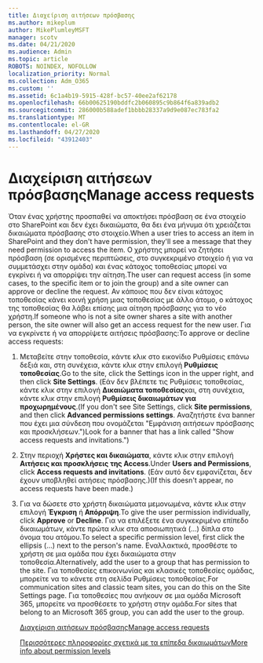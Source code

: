```yaml
---
title: Διαχείριση αιτήσεων πρόσβασης
ms.author: mikeplum
author: MikePlumleyMSFT
manager: scotv
ms.date: 04/21/2020
ms.audience: Admin
ms.topic: article
ROBOTS: NOINDEX, NOFOLLOW
localization_priority: Normal
ms.collection: Adm_O365
ms.custom: ''
ms.assetid: 6c1a4b19-5915-428f-bc57-40ee2af62178
ms.openlocfilehash: 66b00625190bddfc2b060895c9b864f6a839adb2
ms.sourcegitcommit: 286000b588adef1bbbb28337a9d9e087ec783fa2
ms.translationtype: MT
ms.contentlocale: el-GR
ms.lasthandoff: 04/27/2020
ms.locfileid: "43912403"
---
```

# <a name="manage-access-requests"></a><span data-ttu-id="f526f-102">Διαχείριση αιτήσεων πρόσβασης</span><span class="sxs-lookup"><span data-stu-id="f526f-102">Manage access requests</span></span>

<span data-ttu-id="f526f-103">Όταν ένας χρήστης προσπαθεί να αποκτήσει πρόσβαση σε ένα στοιχείο στο SharePoint και δεν έχει δικαιώματα, θα δει ένα μήνυμα ότι χρειάζεται δικαιώματα πρόσβασης στο στοιχείο.</span><span class="sxs-lookup"><span data-stu-id="f526f-103">When a user tries to access an item in SharePoint and they don't have permission, they'll see a message that they need permission to access the item.</span></span> <span data-ttu-id="f526f-104">Ο χρήστης μπορεί να ζητήσει πρόσβαση (σε ορισμένες περιπτώσεις, στο συγκεκριμένο στοιχείο ή για να συμμετάσχει στην ομάδα) και ένας κάτοχος τοποθεσίας μπορεί να εγκρίνει ή να απορρίψει την αίτηση.</span><span class="sxs-lookup"><span data-stu-id="f526f-104">The user can request access (in some cases, to the specific item or to join the group) and a site owner can approve or decline the request.</span></span> <span data-ttu-id="f526f-105">Αν κάποιος που δεν είναι κάτοχος τοποθεσίας κάνει κοινή χρήση μιας τοποθεσίας με άλλο άτομο, ο κάτοχος της τοποθεσίας θα λάβει επίσης μια αίτηση πρόσβασης για το νέο χρήστη.</span><span class="sxs-lookup"><span data-stu-id="f526f-105">If someone who is not a site owner shares a site with another person, the site owner will also get an access request for the new user.</span></span> <span data-ttu-id="f526f-106">Για να εγκρίνετε ή να απορρίψετε αιτήσεις πρόσβασης:</span><span class="sxs-lookup"><span data-stu-id="f526f-106">To approve or decline access requests:</span></span>
  
1. <span data-ttu-id="f526f-107">Μεταβείτε στην τοποθεσία, κάντε κλικ στο εικονίδιο Ρυθμίσεις επάνω δεξιά και, στη συνέχεια, κάντε κλικ στην επιλογή **Ρυθμίσεις τοποθεσίας**.</span><span class="sxs-lookup"><span data-stu-id="f526f-107">Go to the site, click the Settings icon in the upper right, and then click **Site Settings**.</span></span> <span data-ttu-id="f526f-108">(Εάν δεν βλέπετε τις Ρυθμίσεις τοποθεσίας, κάντε κλικ στην επιλογή **Δικαιώματα τοποθεσίας**και, στη συνέχεια, κάντε κλικ στην επιλογή **Ρυθμίσεις δικαιωμάτων για προχωρημένους**.</span><span class="sxs-lookup"><span data-stu-id="f526f-108">(If you don't see Site Settings, click **Site permissions**, and then click **Advanced permissions settings**.</span></span> <span data-ttu-id="f526f-109">Αναζητήστε ένα banner που έχει μια σύνδεση που ονομάζεται "Εμφάνιση αιτήσεων πρόσβασης και προσκλήσεων.")</span><span class="sxs-lookup"><span data-stu-id="f526f-109">Look for a banner that has a link called "Show access requests and invitations.")</span></span>
    
2. <span data-ttu-id="f526f-110">Στην περιοχή **Χρήστες και δικαιώματα**, κάντε κλικ στην επιλογή **Αιτήσεις και προσκλήσεις της Access**.</span><span class="sxs-lookup"><span data-stu-id="f526f-110">Under **Users and Permissions**, click **Access requests and invitations**.</span></span> <span data-ttu-id="f526f-111">(Εάν αυτό δεν εμφανίζεται, δεν έχουν υποβληθεί αιτήσεις πρόσβασης.)</span><span class="sxs-lookup"><span data-stu-id="f526f-111">(If this doesn't appear, no access requests have been made.)</span></span>
    
3. <span data-ttu-id="f526f-112">Για να δώσετε στο χρήστη δικαιώματα μεμονωμένα, κάντε κλικ στην επιλογή **Έγκριση** ή **Απόρριψη**.</span><span class="sxs-lookup"><span data-stu-id="f526f-112">To give the user permission individually, click **Approve** or **Decline**.</span></span> <span data-ttu-id="f526f-113">Για να επιλέξετε ένα συγκεκριμένο επίπεδο δικαιωμάτων, κάντε πρώτα κλικ στα αποσιωπητικά (...) δίπλα στο όνομα του ατόμου.</span><span class="sxs-lookup"><span data-stu-id="f526f-113">To select a specific permission level, first click the ellipsis (...) next to the person's name.</span></span> <span data-ttu-id="f526f-114">Εναλλακτικά, προσθέστε το χρήστη σε μια ομάδα που έχει δικαιώματα στην τοποθεσία.</span><span class="sxs-lookup"><span data-stu-id="f526f-114">Alternatively, add the user to a group that has permission to the site.</span></span> <span data-ttu-id="f526f-115">Για τοποθεσίες επικοινωνίας και κλασικές τοποθεσίες ομάδας, μπορείτε να το κάνετε στη σελίδα Ρυθμίσεις τοποθεσίας.</span><span class="sxs-lookup"><span data-stu-id="f526f-115">For communication sites and classic team sites, you can do this on the Site Settings page.</span></span> <span data-ttu-id="f526f-116">Για τοποθεσίες που ανήκουν σε μια ομάδα Microsoft 365, μπορείτε να προσθέσετε το χρήστη στην ομάδα.</span><span class="sxs-lookup"><span data-stu-id="f526f-116">For sites that belong to an Microsoft 365 group, you can add the user to the group.</span></span>
    
    [<span data-ttu-id="f526f-117">Διαχείριση αιτήσεων πρόσβασης</span><span class="sxs-lookup"><span data-stu-id="f526f-117">Manage access requests </span></span>](https://go.microsoft.com/fwlink/?linkid=2008747)
    
    [<span data-ttu-id="f526f-118">Περισσότερες πληροφορίες σχετικά με τα επίπεδα δικαιωμάτων</span><span class="sxs-lookup"><span data-stu-id="f526f-118">More info about permission levels</span></span>](https://go.microsoft.com/fwlink/?linkid=867071)
    


